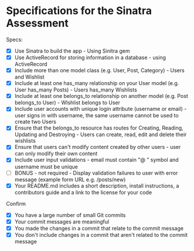 # Specifications for the Sinatra Assessment

Specs:
- [x] Use Sinatra to build the app - Using Sinitra gem
- [x] Use ActiveRecord for storing information in a database - using ActiveRecord
- [x] Include more than one model class (e.g. User, Post, Category) - Users and Wishlist
- [x] Include at least one has_many relationship on your User model (e.g. User has_many Posts) - Users has_many Wishlists
- [x] Include at least one belongs_to relationship on another model (e.g. Post belongs_to User) - WIshlist belongs to User
- [x] Include user accounts with unique login attribute (username or email) - user signs in with username, the same username cannot be used to create two Users
- [x] Ensure that the belongs_to resource has routes for Creating, Reading, Updating and Destroying - Users can create, read, edit and delete their wishlists
- [x] Ensure that users can't modify content created by other users - user can only modify their own content
- [x] Include user input validations - email must contain "@ " symbol and username must be unique
- [ ] BONUS - not required - Display validation failures to user with error message (example form URL e.g. /posts/new)
- [x] Your README.md includes a short description, install instructions, a contributors guide and a link to the license for your code

Confirm
- [x] You have a large number of small Git commits
- [x] Your commit messages are meaningful
- [x] You made the changes in a commit that relate to the commit message
- [x] You don't include changes in a commit that aren't related to the commit message
